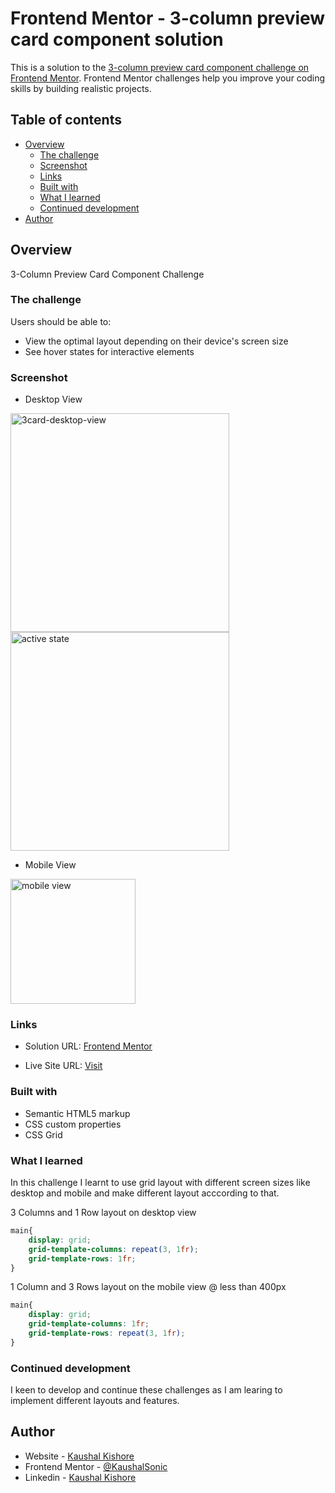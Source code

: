 # Frontend Mentor - 3-column preview card component solution

This is a solution to the [3-column preview card component challenge on Frontend Mentor](https://www.frontendmentor.io/challenges/3column-preview-card-component-pH92eAR2-). Frontend Mentor challenges help you improve your coding skills by building realistic projects. 

## Table of contents

- [Overview](#overview)
  - [The challenge](#the-challenge)
  - [Screenshot](#screenshot)
  - [Links](#links)
  - [Built with](#built-with)
  - [What I learned](#what-i-learned)
  - [Continued development](#continued-development)
- [Author](#author)


## Overview
3-Column Preview Card Component Challenge

### The challenge

Users should be able to:

- View the optimal layout depending on their device's screen size
- See hover states for interactive elements

### Screenshot

* Desktop View
<img width="350" alt="3card-desktop-view" src="https://github.com/KaushalSonic/Frontend-Mentor/assets/88739514/24429566-97ef-4de8-9f86-d9412c55c4af">
<img width="350" alt="active state" src="https://github.com/KaushalSonic/Frontend-Mentor/assets/88739514/9db53ac0-8f1b-4abc-aff6-4a49abc65df5">

* Mobile View
<img width="200" alt="mobile view" src="https://github.com/KaushalSonic/Frontend-Mentor/assets/88739514/b2cdf5d2-b389-4a0b-b066-0ce691a2e94b">

### Links

- Solution URL: [Frontend Mentor](https://www.frontendmentor.io/solutions/social-links-profile-g2bEW2tIof)

- Live Site URL: [Visit](https://social-links-profile-kaushalsonic.netlify.app/)


### Built with

- Semantic HTML5 markup
- CSS custom properties
- CSS Grid


### What I learned

In this challenge I learnt to use grid layout with different screen sizes like desktop and mobile and make different layout acccording to that.

3 Columns and 1 Row layout on desktop view

```css
main{
    display: grid;
    grid-template-columns: repeat(3, 1fr);
    grid-template-rows: 1fr;
}
```

1 Column and 3 Rows layout on the mobile view @ less than 400px

```css
main{
    display: grid;
    grid-template-columns: 1fr;
    grid-template-rows: repeat(3, 1fr);
}
```


### Continued development

I keen to develop and continue these challenges as I am learing to implement different layouts and features.


## Author

- Website - [Kaushal Kishore](https://my-portfolio-one-one.vercel.app/)
- Frontend Mentor - [@KaushalSonic](https://www.frontendmentor.io/profile/KaushalSonic)
- Linkedin - [Kaushal Kishore](https://www.linkedin.com/in/kaushal-kishore-b373111a8/)
